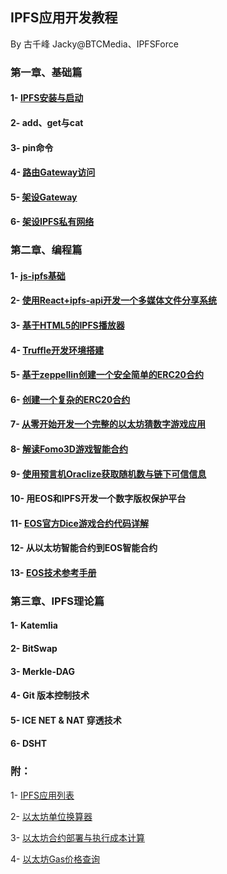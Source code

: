 ## IPFS应用开发教程
By 古千峰 Jacky@BTCMedia、IPFSForce

### 第一章、基础篇
#### 1- [IPFS安装与启动](doc/ipfs_setup.md)

#### 2- add、get与cat

#### 3- pin命令

#### 4- [路由Gateway访问](doc/use_gateway.md)

#### 5- [架设Gateway](doc/build_gateway.md)

#### 6- [架设IPFS私有网络](doc/build_private_ipfs.md)

### 第二章、编程篇

#### 1- [js-ipfs基础](doc/jsipfs-api.md)

#### 2- [使用React+ipfs-api开发一个多媒体文件分享系统](doc/jsipfs-uploader.md)

#### 3- [基于HTML5的IPFS播放器](doc/ipfs_video.md)

#### 4- [Truffle开发环境搭建](doc/truffle_ethereum.md)

#### 5- [基于zeppellin创建一个安全简单的ERC20合约](doc/erc20_simple.md)

#### 6- [创建一个复杂的ERC20合约](doc/complex_erc20.md)

#### 7- [从零开始开发一个完整的以太坊猜数字游戏应用](doc/casino-ethereum.md)

#### 8- [解读Fomo3D游戏智能合约](doc/fomo3d_explain.md)

#### 9- [使用预言机Oraclize获取随机数与链下可信信息](doc/oraclize_random.md)

#### 10- 用EOS和IPFS开发一个数字版权保护平台

#### 11- [EOS官方Dice游戏合约代码详解](https://github.com/eoshackathon/eos_dapp_development_cn/blob/master/docs/dice_contract_1.md)

#### 12- 从以太坊智能合约到EOS智能合约

#### 13- [EOS技术参考手册](https://github.com/eoshackathon/eos_dapp_development_cn)

### 第三章、IPFS理论篇

#### 1- Katemlia

#### 2- BitSwap

#### 3- Merkle-DAG

#### 4- Git 版本控制技术

#### 5- ICE NET & NAT 穿透技术

#### 6- DSHT

### 附：

1- [IPFS应用列表](doc/samples.md)

2- [以太坊单位换算器](https://etherconverter.online/)

3- [以太坊合约部署与执行成本计算](doc/gas_price.md)

4- [以太坊Gas价格查询](https://ethgasstation.info/)

